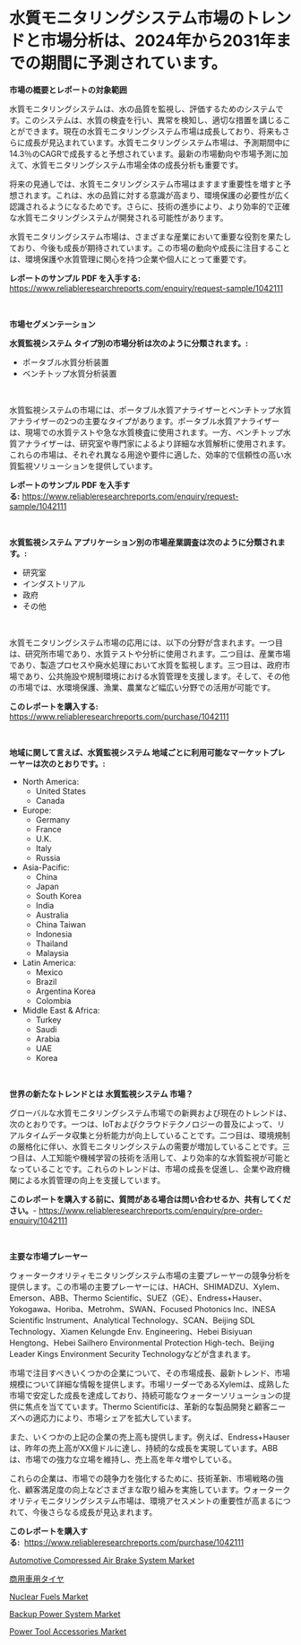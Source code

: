 <p><h1>水質モニタリングシステム市場のトレンドと市場分析は、2024年から2031年までの期間に予測されています。</h1></p><p><strong>市場の概要とレポートの対象範囲</strong></p>
<p><p>水質モニタリングシステムは、水の品質を監視し、評価するためのシステムです。このシステムは、水質の検査を行い、異常を検知し、適切な措置を講じることができます。現在の水質モニタリングシステム市場は成長しており、将来もさらに成長が見込まれています。水質モニタリングシステム市場は、予測期間中に14.3％のCAGRで成長すると予想されています。最新の市場動向や市場予測に加えて、水質モニタリングシステム市場全体の成長分析も重要です。</p><p>将来の見通しでは、水質モニタリングシステム市場はますます重要性を増すと予想されます。これは、水の品質に対する意識が高まり、環境保護の必要性が広く認識されるようになるためです。さらに、技術の進歩により、より効率的で正確な水質モニタリングシステムが開発される可能性があります。</p><p>水質モニタリングシステム市場は、さまざまな産業において重要な役割を果たしており、今後も成長が期待されています。この市場の動向や成長に注目することは、環境保護や水質管理に関心を持つ企業や個人にとって重要です。</p></p>
<p><strong>レポートのサンプル PDF を入手する:</strong> <a href="https://www.reliableresearchreports.com/enquiry/request-sample/1042111">https://www.reliableresearchreports.com/enquiry/request-sample/1042111</a></p>
<p>&nbsp;</p>
<p><strong>市場セグメンテーション</strong></p>
<p><strong>水質監視システム タイプ別の市場分析は次のように分類されます。:</strong></p>
<p><ul><li>ポータブル水質分析装置</li><li>ベンチトップ水質分析装置</li></ul></p>
<p>&nbsp;</p>
<p><p>水質監視システムの市場には、ポータブル水質アナライザーとベンチトップ水質アナライザーの2つの主要なタイプがあります。ポータブル水質アナライザーは、現場での水質テストや急な水質検査に使用されます。一方、ベンチトップ水質アナライザーは、研究室や専門家によるより詳細な水質解析に使用されます。これらの市場は、それぞれ異なる用途や要件に適した、効率的で信頼性の高い水質監視ソリューションを提供しています。</p></p>
<p><strong>レポートのサンプル PDF を入手する:</strong>&nbsp;<a href="https://www.reliableresearchreports.com/enquiry/request-sample/1042111">https://www.reliableresearchreports.com/enquiry/request-sample/1042111</a></p>
<p>&nbsp;</p>
<p><strong> 水質監視システム アプリケーション別の市場産業調査は次のように分類されます。:</strong></p>
<p><ul><li>研究室</li><li>インダストリアル</li><li>政府</li><li>その他</li></ul></p>
<p>&nbsp;</p>
<p><p>水質モニタリングシステム市場の応用には、以下の分野が含まれます。一つ目は、研究所市場であり、水質テストや分析に使用されます。二つ目は、産業市場であり、製造プロセスや廃水処理において水質を監視します。三つ目は、政府市場であり、公共施設や規制環境における水質管理を支援します。そして、その他の市場では、水環境保護、漁業、農業など幅広い分野での活用が可能です。</p></p>
<p><strong>このレポートを購入する:</strong>&nbsp; <a href="https://www.reliableresearchreports.com/purchase/1042111">https://www.reliableresearchreports.com/purchase/1042111</a></p>
<p>&nbsp;</p>
<p><strong>地域に関して言えば、水質監視システム 地域ごとに利用可能なマーケットプレーヤーは次のとおりです。:</strong></p>
<p><ul>
    <li>
        North America:
        <ul>
            <li>United States</li>
            <li>Canada</li>
        </ul>
    </li>
    <li>
        Europe:
        <ul>
            <li>Germany</li>
            <li>France</li>
            <li>U.K.</li>
            <li>Italy</li>
            <li>Russia</li>
        </ul>
    </li>
    <li>
        Asia-Pacific:
        <ul>
            <li>China</li>
            <li>Japan</li>
            <li>South Korea</li>
            <li>India</li>
            <li>Australia</li>
            <li>China Taiwan</li>
            <li>Indonesia</li>
            <li>Thailand</li>
            <li>Malaysia</li>
        </ul>
    </li>
    <li>
        Latin America:
        <ul>
            <li>Mexico</li>
            <li>Brazil</li>
            <li>Argentina Korea</li>
            <li>Colombia</li>
        </ul>
    </li>
    <li>
        Middle East & Africa:
        <ul>
            <li>Turkey</li>
            <li>Saudi</li>
            <li>Arabia</li>
            <li>UAE</li>
            <li>Korea</li>
        </ul>
    </li>
    </ul></p>
<p>&nbsp;</p>
<p><strong>世界の新たなトレンドとは 水質監視システム 市場？</strong></p>
<p><p>グローバルな水質モニタリングシステム市場での新興および現在のトレンドは、次のとおりです。一つは、IoTおよびクラウドテクノロジーの普及によって、リアルタイムデータ収集と分析能力が向上していることです。二つ目は、環境規制の厳格化に伴い、水質モニタリングシステムの需要が増加していることです。三つ目は、人工知能や機械学習の技術を活用して、より効率的な水質監視が可能となっていることです。これらのトレンドは、市場の成長を促進し、企業や政府機関による水質管理の向上を支援しています。</p></p>
<p><strong>このレポートを購入する前に、質問がある場合は問い合わせるか、共有してください。</strong>- <a href="https://www.reliableresearchreports.com/enquiry/pre-order-enquiry/1042111">https://www.reliableresearchreports.com/enquiry/pre-order-enquiry/1042111</a></p>
<p>&nbsp;</p>
<p><strong>主要な市場プレーヤー</strong></p>
<p><p>ウォータークオリティモニタリングシステム市場の主要プレーヤーの競争分析を提供します。この市場の主要プレーヤーには、HACH、SHIMADZU、Xylem、Emerson、ABB、Thermo Scientific、SUEZ（GE）、Endress+Hauser、Yokogawa、Horiba、Metrohm、SWAN、Focused Photonics Inc、INESA Scientific Instrument、Analytical Technology、SCAN、Beijing SDL Technology、Xiamen Kelungde Env. Engineering、Hebei Bisiyuan Hengtong、Hebei Sailhero Environmental Protection High-tech、Beijing Leader Kings Environment Security Technologyなどが含まれます。</p><p>市場で注目すべきいくつかの企業について、その市場成長、最新トレンド、市場規模について詳細な情報を提供します。市場リーダーであるXylemは、成熟した市場で安定した成長を達成しており、持続可能なウォーターソリューションの提供に焦点を当てています。Thermo Scientificは、革新的な製品開発と顧客ニーズへの適応力により、市場シェアを拡大しています。</p><p>また、いくつかの上記の企業の売上高も提供します。例えば、Endress+Hauserは、昨年の売上高がXX億ドルに達し、持続的な成長を実現しています。ABBは、市場での強力な立場を維持し、売上高を年々増やしている。</p><p>これらの企業は、市場での競争力を強化するために、技術革新、市場戦略の強化、顧客満足度の向上などさまざまな取り組みを実施しています。ウォータークオリティモニタリングシステム市場は、環境アセスメントの重要性が高まるにつれて、今後さらなる成長が見込まれます。</p></p>
<p><strong>このレポートを購入する:</strong>&nbsp;&nbsp;<a href="https://www.reliableresearchreports.com/purchase/1042111">https://www.reliableresearchreports.com/purchase/1042111</a></p>
<p><p><a href="https://issuu.com/reportprime-2/docs/automotive-compressed-air-brake-system-market-size">Automotive Compressed Air Brake System Market</a></p><p><a href="https://github.com/NashBeahan2023/Market-Research-Report-List-1/blob/main/528414115955.md">商用車用タイヤ</a></p><p><a href="https://github.com/johnbach50/Market-Research-Report-List-2/blob/main/nuclear-fuels-market.md">Nuclear Fuels Market</a></p><p><a href="https://github.com/lylyparadise/Market-Research-Report-List-2/blob/main/backup-power-system-market.md">Backup Power System Market</a></p><p><a href="https://view.publitas.com/reportprime-1/power-tool-accessories-market-growth-market-trends-covid-19-impact-and-forecasts-for-period-from-2024-2031/">Power Tool Accessories Market</a></p></p>